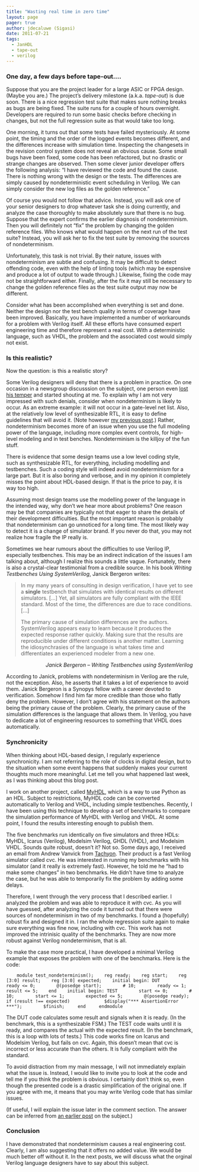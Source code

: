 ```yaml
---
title: "Wasting real time in zero time"
layout: page 
pager: true
author: jdecaluwe (Sigasi)
date: 2011-07-21
tags: 
  - JanHDL
  - tape-out
  - verilog
---
```

<div class="content">
<h3>One day, a few days before tape-out&#8230;.</h3>	<p>Suppose that you are the  project leader for a large <span class="caps">ASIC</span> or <span class="caps">FPGA</span> design. (Maybe you are.) The project&#8217;s delivery milestone (a.k.a. <em>tape-out</em>)  is due soon.  There is a nice regression test suite that makes sure nothing breaks as bugs are being fixed. The suite runs for a couple of hours overnight. Developers are required to run some basic checks before checking in changes, but not the full regression suite as that would take too long.</p>	<p>One morning, it turns out that some tests have failed mysteriously. At some point, the timing and the order of the logged events becomes different,  and the differences increase with simulation time. Inspecting the changesets in the revision control system does not  reveal an obvious cause. Some small bugs have been fixed, some code has been refactored, but no drastic or strange changes are observed. Then some clever junior developer offers the following analysis: &#8220;I have reviewed the code and found the cause. There is nothing wrong with the design or the tests. The differences are simply caused by nondeterministic event scheduling in Verilog. We can  simply consider the new log files as the golden reference.&#8221; </p>	<p>Of course you would not follow that advice. Instead, you will ask one of your senior designers to drop whatever task she is doing currently, and analyze the case thoroughly to make absolutely sure that there is no  bug. Suppose that  the expert confirms the earlier diagnosis of nondeterminism. Then you will definitely not &#8220;fix&#8221; the problem by changing the golden reference files. Who knows what would happen on the next run of the test suite? Instead, you will ask her to fix the test suite by removing the sources of nondeterminism.</p>	<p>Unfortunately, this task is not trivial. By their nature, issues with nondeterminism are subtle and confusing. It may be difficult to detect offending code, even with the help of linting tools (which may be expensive and produce a lot of output to wade through.) Likewise, fixing the code may not be straightforward either. Finally, after the fix it may still be necessary to change the golden reference files as the test suite output may now be different.</p>	<p>Consider what has been accomplished when everything is set and done. Neither the design nor the test bench quality in terms of coverage have been improved. Basically, you have implemented a number of workarounds for a problem with Verilog itself. All these efforts have consumed expert engineering time and therefore  represent a real cost. With a deterministic language, such as <span class="caps">VHDL</span>, the problem and the associated cost would simply not exist.</p>	<h3>Is this realistic?</h3>	<p>Now the question: is this a realistic story?</p>	<p>Some Verilog designers will  deny that there is a  problem in practice. On one occasion in a newsgroup discusssion on the subject, one person even <a href="http://groups.google.com/group/comp.lang.verilog/msg/d76df9dd57b8beb7" class="elf-external elf-icon">lost his temper</a> and started shouting at me.  To explain why I am not very impressed with such denials, consider when nondeterminism is likely to occur. As an extreme example: it will not occur in a gate-level net list. Also, at the relatively low level of synthesizable <span class="caps">RTL</span>, it is  easy to define  guidelines that will avoid it. (Note however <a href="http://www.sigasi.com/content/pitfalls-for-circuit-girls">my previous post</a>.) Rather,  nondeterminism becomes more of an issue when you use the full modeling power of the language, including more complex event controls, for high-level modeling and in test benches. Nondeterminism is the killjoy of the fun stuff.</p>	<p>There is evidence that some design teams use a low level coding style, such as synthesizable <span class="caps">RTL</span>, for everything, including modelling and testbenches. Such a coding style will indeed avoid nondeterminism for a large part. But it is also boring and verbose, and in my opinion it completely misses the point about <span class="caps">HDL</span>-based design. If that is the price to pay, it is way too high.</p>	<p>Assuming most design teams use the modelling power of the language in the  intended way, why don&#8217;t we hear more about problems? One reason may  be that companies are typically not that eager to share the details of their development difficulties. But the most important reason is probably that nondeterminism can go unnoticed for a long time.  The most likely way to detect it is a change of simulator brand. If you never do that, you may not realize  how fragile the IP really is.</p>	<p>Sometimes we  hear rumours  about the difficulties to use Verilog IP, especially testbenches. This may be an indirect indication of the issues I am talking about, although I realize this sounds a little vague. Fortunately, there is also a crystal-clear  testimonial from a credible source. In his book <i>Writing Testbenches Using SystemVerilog</i>, Janick Bergeron writes:</p>	<blockquote>		<p>In my many years of consulting in design verification, I have yet to see a <strong>single</strong> testbench that simulates with identical results on different simulators. [&#8230;] Yet, all simulators are fully compliant with the <span class="caps">IEEE</span> standard. Most of the time, the differences are due to race conditions. [&#8230;]</p>		<p>The primary cause of simulation differences are the authors. SystemVerilog appears easy to learn because it produces the expected response rather quickly. Making sure that the results are reproducible under different conditions is another matter. Learning the idiosynchrasies of the language is what takes time and differentiates an experienced modeler from a new one.</p>	</blockquote>	<p style="text-align:right;"><cite>Janick Bergeron &#8211; Writing Testbenches using SystemVerilog</cite></p>	<p>According to Janick,  problems with nondeterminism in Verilog  are the rule, not the exception.  Also, he asserts that it takes a lot of experience to avoid them. Janick Bergeron is a Synopys fellow with  a career devoted to verification. Somehow I find him far more credible than those who flatly deny the problem. However, I don&#8217;t agree with his statement on the authors being the primary cause of the problem. Clearly, the primary cause of the simulation differences is the language that allows them. In Verilog, you have to dedicate a lot of engineering resources to  something that  <span class="caps">VHDL</span> does automatically.</p>	<h3>Synchronicity</h3>	<p>When thinking about <span class="caps">HDL</span>-based design, I regularly experience synchronicity. I am not referring to the role of clocks in digital design, but to the situation when some event happens that suddenly makes your current thoughts much more meaningful. Let me tell you what happened last week, as I was thinking about this blog post.</p>	<p>I work on another project, called <a href="http://www.myhdl.org" class="elf-external elf-icon">MyHDL</a>, which is a way to use Python as an <span class="caps">HDL</span>. Subject to restrictions, MyHDL code can be converted automatically to Verilog and <span class="caps">VHDL</span>, including simple testbenches. Recently, I have been using this technique to develop a set of benchmarks to compare the simulation performance of MyHDL  with Verilog and <span class="caps">VHDL</span>.  At some point, I found the results interesting enough to publish them.</p>	<p>The five benchmarks run identically on five simulators and three <span class="caps">HDL</span>s: MyHDL, Icarus (Verilog), Modelsim Verilog, <span class="caps">GHDL</span> (<span class="caps">VHDL</span>), and Modelsim <span class="caps">VHDL</span>. Sounds quite robust, doesn&#8217;t it? Not so. Some days ago, I received an email from Andrew Vanvick from <a href="http://www.tachyon-da.com" class="elf-external elf-icon">Tachyon</a>. Their product is a  fast Verilog simulator called cvc. He was interested in running my benchmarks with his simulator (and it really is extremely  fast).  However, he told me he &#8220;had to make some changes&#8221; in two benchmarks. He didn&#8217;t have time to analyze the case, but he was able to temporarily fix the problem by adding some delays.</p>	<p>Therefore, I went through the very process that I described earlier. I analyzed the problem and was able to reproduce it with cvc. As you will have guessed, after analyzing the code  it turned out that there were sources of nondeterminism in two of my benchmarks. I found a (hopefully) robust fix and designed it in. I ran the whole regression suite again to make sure everything was fine now, including with cvc. This work has not improved  the intrinisic quality of the benchmarks. They are now more robust against Verilog nondeterminism, that is all.</p>	<p>To make the case more practical, I have developed a minimal Verilog example that exposes the problem with one of the benchmarks. Here is the code:</p><pre><code>    module test_nondeterminism();</code><code>    reg ready;    reg start;    reg [3:0] result;    reg [3:0] expected;</code><code>    initial begin: DUT        ready &lt;= 0;        @(posedge start);        # 10;        ready &lt;= 1;        result &lt;= 5;    end</code><code>    initial begin: TEST        start &lt;= 0;        # 10;        start &lt;= 1;        expected &lt;= 5;        @(posedge ready);        if (result !== expected)             $display("*** AssertionError ***");        $finish;     end</code><code>     endmodule</code></pre>	<p>The <span class="caps">DUT</span> code calculates some result  and signals when it is ready. (In the benchmark, this is a synthesizable <span class="caps">FSM</span>.) The <span class="caps">TEST</span> code waits until it is ready, and compares the actual with the expected result. (In the benchmark, this is a loop with lots of tests.) This code works fine on Icarus and Modelsim Verilog, but fails on cvc. Again, this doesn&#8217;t mean that cvc is incorrect or less accurate than the others. It is fully compliant with the standard. </p>	<p>To avoid distraction from my main message, I will not immediately explain what the issue is. Instead, I would like to invite you  to look at the code and tell me if you think the problem is obvious. I certainly don&#8217;t think so, even though the presented code is a drastic simplification of the original one. If you agree with me,  it means that you may write Verilog code that has similar issues.</p>	<p>(If useful, I will explain the issue later in the comment section. The answer can be inferred from <a href="http://www.sigasi.com/content/vhdls-crown-jewel">an earlier post</a> on the subject.)</p>	<h3>Conclusion</h3>	<p>I have demonstrated that nondeterminism causes a real engineering cost. Clearly, I am also suggesting that it offers no added value. We would be much better off without it. In the next posts, we will discuss what the orginal Verilog language designers have to say about this subject.</p>  </div>

